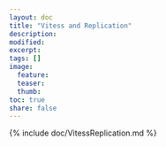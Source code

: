 ```yaml
---
layout: doc
title: "Vitess and Replication"
description:
modified:
excerpt:
tags: []
image:
  feature:
  teaser:
  thumb:
toc: true
share: false
---
```


{% include doc/VitessReplication.md %}

